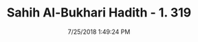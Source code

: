 ---
title        : "Sahih Al-Bukhari Hadith - 1. 319"
date         : 7/25/2018 1:49:24 PM
draft        : false
type         : "hadith"
layout       : "hadith"
BookCode     : "SHB"
VolumeNumber : "1"
HadithNumber : "319"
categories  :  ["Menses-Sleeping with a menstruating woman"]
tags  :  ["Zainab bint Abi Salama"]
---